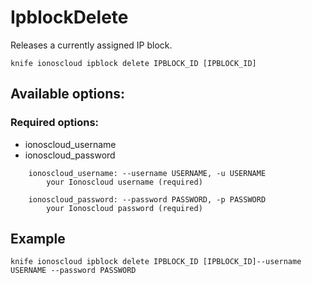 # IpblockDelete

Releases a currently assigned IP block.

```text
knife ionoscloud ipblock delete IPBLOCK_ID [IPBLOCK_ID]
```

## Available options:

### Required options:

* ionoscloud_username
* ionoscloud_password

```text
    ionoscloud_username: --username USERNAME, -u USERNAME
        your Ionoscloud username (required)

    ionoscloud_password: --password PASSWORD, -p PASSWORD
        your Ionoscloud password (required)

```
## Example

```text
knife ionoscloud ipblock delete IPBLOCK_ID [IPBLOCK_ID]--username USERNAME --password PASSWORD
```
